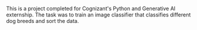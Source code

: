 This is a project completed for Cognizant's Python and Generative AI externship. 
The task was to train an image classifier that classifies different dog breeds and sort the data.
